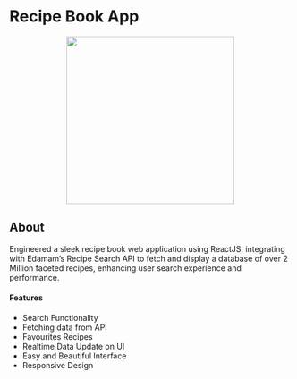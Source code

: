 # Recipe Book App

<p align="center">
  <img width="300" height="300" src="https://github.com/BharatKhanawalia/RecipeBookApp/assets/48212928/8f603353-97ff-47c9-ada9-a6e13d152d27">
</p>

## About
Engineered a sleek recipe book web application using ReactJS, integrating with Edamam’s Recipe Search API to fetch and display a database of over 2 Million faceted recipes, enhancing user search experience and performance.

#### Features
- Search Functionality
- Fetching data from API
- Favourites Recipes
- Realtime Data Update on UI
- Easy and Beautiful Interface
- Responsive Design

